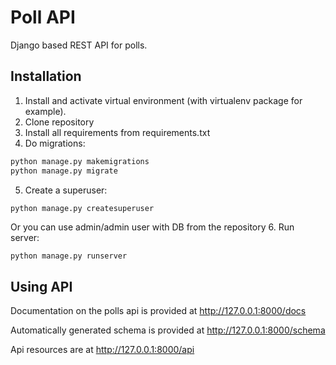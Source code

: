 # Poll API

Django based REST API for polls. 

## Installation

1. Install and activate virtual environment (with virtualenv package for example).
2. Clone repository
3. Install all requirements from requirements.txt
4. Do migrations:
```bash
python manage.py makemigrations
python manage.py migrate
```
5. Create a superuser:
```bash
python manage.py createsuperuser
```
Or you can use admin/admin user with DB from the repository
6. Run server:
```
python manage.py runserver
```

## Using API

Documentation on the polls api is provided at http://127.0.0.1:8000/docs

Automatically generated schema is provided at http://127.0.0.1:8000/schema

Api resources are at http://127.0.0.1:8000/api
